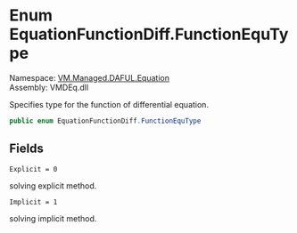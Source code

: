# Enum EquationFunctionDiff.FunctionEquType

Namespace: [VM.Managed.DAFUL.Equation](VM.Managed.DAFUL.Equation.md)  
Assembly: VMDEq.dll  

Specifies type for the function of differential equation.

```csharp
public enum EquationFunctionDiff.FunctionEquType
```

## Fields

`Explicit = 0` 

solving explicit method.



`Implicit = 1` 

solving implicit method.




